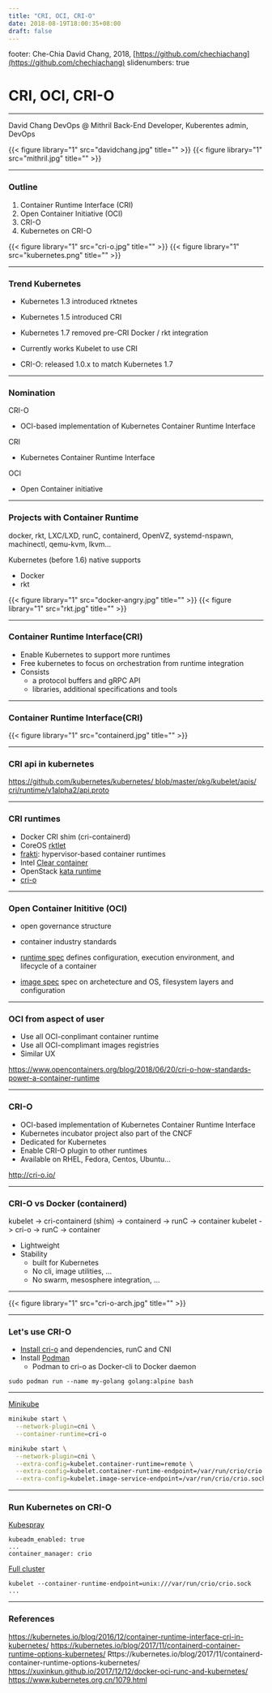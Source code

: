 ```yaml
---
title: "CRI, OCI, CRI-O"
date: 2018-08-19T18:00:35+08:00
draft: false
---
```


footer: Che-Chia David Chang, 2018,  [https://github.com/chechiachang](https://github.com/chechiachang)
slidenumbers: true

# CRI, OCI, CRI-O

---

David Chang DevOps @ Mithril
Back-End Developer, Kuberentes admin, DevOps

{{< figure library="1" src="davidchang.jpg" title="" >}}
{{< figure library="1" src="mithril.jpg" title="" >}}

---

### Outline

1. Container Runtime Interface (CRI)
2. Open Container Initiative (OCI) 
3. CRI-O 
4. Kubernetes on CRI-O 

{{< figure library="1" src="cri-o.jpg" title="" >}}
{{< figure library="1" src="kubernetes.png" title="" >}}

--- 

### Trend Kubernetes 

- Kubernetes 1.3 introduced rktnetes 
- Kubernetes 1.5 introduced CRI 
- Kubernetes 1.7 removed pre-CRI Docker / rkt integration
- Currently works Kubelet to use CRI 

- CRI-O: released 1.0.x to match Kubernetes 1.7 

---

### Nomination

CRI-O
- OCI-based implementation of Kubernetes Container Runtime Interface

CRI
- Kubernetes Container Runtime Interface

OCI
- Open Container initiative

---

### Projects with Container Runtime


docker, rkt, LXC/LXD, runC, containerd, OpenVZ, systemd-nspawn, machinectl, qemu-kvm, lkvm...

Kubernetes (before 1.6) native supports
- Docker
- rkt

{{< figure library="1" src="docker-angry.jpg" title="" >}}
{{< figure library="1" src="rkt.jpg" title="" >}}

---

### Container Runtime Interface(CRI)

- Enable Kubernetes to support more runtimes
- Free kubernetes to focus on orchestration from runtime integration
- Consists
  - a protocol buffers and gRPC API
  - libraries, additional specifications and tools

---

### Container Runtime Interface(CRI)

{{< figure library="1" src="containerd.jpg" title="" >}}

---

### CRI api in kubernetes

[https://github.com/kubernetes/kubernetes/
blob/master/pkg/kubelet/apis/
cri/runtime/v1alpha2/api.proto](https://github.com/kubernetes/kubernetes/blob/master/pkg/kubelet/apis/cri/runtime/v1alpha2/api.proto)

---

### CRI runtimes
 
- Docker CRI shim (cri-containerd)
- CoreOS [rktlet](https://github.com/kubernetes-incubator/rktlet)
- [frakti](https://github.com/kubernetes/frakti): hypervisor-based container runtimes
- Intel [Clear container](https://github.com/clearcontainers/runtime)
- OpenStack [kata runtime](https://github.com/kata-containers/runtime)
- [cri-o](http://cri-o.io/)

---

### Open Container Inititive (OCI)

- open governance structure
- container industry standards

- [runtime spec](https://github.com/opencontainers/runtime-spec/blob/master/spec.md) defines configuration, execution environment, and lifecycle of a container
- [image spec](https://github.com/opencontainers/image-spec/blob/master/spec.md) spec on archetecture and OS, filesystem layers and configuration

---

### OCI from aspect of user

- Use all OCI-conplimant container runtime
- Use all OCI-complimant images registries
- Similar UX

https://www.opencontainers.org/blog/2018/06/20/cri-o-how-standards-power-a-container-runtime

---

### CRI-O

- OCI-based implementation of Kubernetes Container Runtime Interface
- Kubernetes incubator project also part of the CNCF
- Dedicated for Kubernetes
- Enable CRI-O plugin to other runtimes
- Available on RHEL, Fedora, Centos, Ubuntu...

http://cri-o.io/

---

### CRI-O vs Docker (containerd)

kubelet -> cri-containerd (shim) -> containerd -> runC -> container
kubelet -> cri-o -> runC -> container

- Lightweight
- Stability
  - built for Kubernetes
  - No cli, image utilities, ...
  - No swarm, mesosphere integration, ...

---

{{< figure library="1" src="cri-o-arch.jpg" title="" >}}

---

### Let's use CRI-O

- [Install cri-o](https://github.com/kubernetes-sigs/cri-o) and dependencies, runC and CNI
- Install [Podman](https://github.com/containers/libpod) 
  - Podman to cri-o as Docker-cli to Docker daemon

```
sudo podman run --name my-golang golang:alpine bash
```

---

[Minikube](https://github.com/kubernetes/minikube/blob/master/docs/alternative_runtimes.md#using-cri-o)


```bash
minikube start \
  --network-plugin=cni \
  --container-runtime=cri-o

minikube start \
  --network-plugin=cni \
  --extra-config=kubelet.container-runtime=remote \
  --extra-config=kubelet.container-runtime-endpoint=/var/run/crio/crio.sock \
  --extra-config=kubelet.image-service-endpoint=/var/run/crio/crio.sock
```

--- 

### Run Kubernetes on CRI-O 

[Kubespray](https://github.com/kubernetes-incubator/kubespray/blob/master/docs/cri-o.md)
```
kubeadm_enabled: true
...
container_manager: crio
```

[Full cluster](https://github.com/kubernetes-sigs/cri-o/blob/master/kubernetes.md)

```
kubelet --container-runtime-endpoint=unix:///var/run/crio/crio.sock
...
```

---

### References

https://kubernetes.io/blog/2016/12/container-runtime-interface-cri-in-kubernetes/
https://kubernetes.io/blog/2017/11/containerd-container-runtime-options-kubernetes/
Rttps://kubernetes.io/blog/2017/11/containerd-container-runtime-options-kubernetes/
https://xuxinkun.github.io/2017/12/12/docker-oci-runc-and-kubernetes/
https://www.kubernetes.org.cn/1079.html
